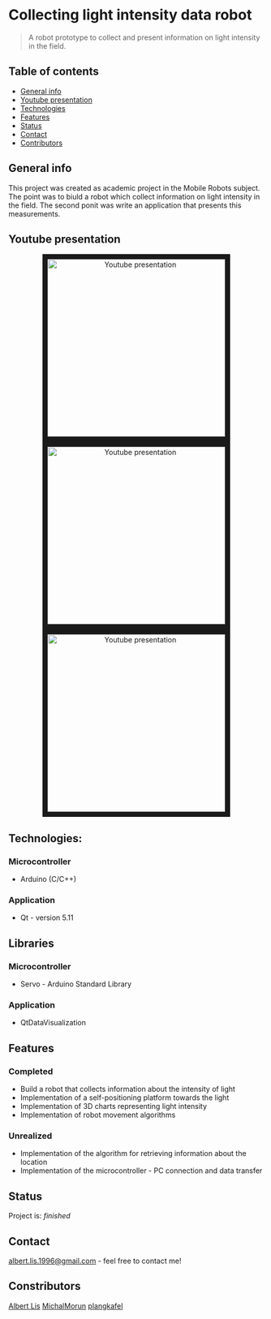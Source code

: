 # Collecting light intensity data robot
> A robot prototype to collect and present information on light intensity in the field.

## Table of contents
* [General info](#general-info)
* [Youtube presentation](#youtube-presentation)
* [Technologies](#technologies)
* [Features](#features)
* [Status](#status)
* [Contact](#contact)
* [Contributors](#Constributors)

## General info
This project was created as academic project in the Mobile Robots subject. The point was to biuld a robot which collect information on light intensity in the field. The second ponit was write an application that presents this measurements.

## Youtube presentation
<p align="center">
  <a href="http://www.youtube.com/watch?feature=player_embedded&v=YfHEv1-2u7o
    " target="_blank"><img src="http://img.youtube.com/vi/YfHEv1-2u7o/0.jpg" 
    alt="Youtube presentation" width="350" border="10" />
  </a>
  <a href="http://www.youtube.com/watch?feature=player_embedded&v=8QJRIpKgIcE
    " target="_blank"><img src="http://img.youtube.com/vi/8QJRIpKgIcE/0.jpg" 
    alt="Youtube presentation" width="350" border="10" />
  </a>
  <a href="http://www.youtube.com/watch?feature=player_embedded&v=T0qh8KizkI4
    " target="_blank"><img src="http://img.youtube.com/vi/T0qh8KizkI4/0.jpg" 
    alt="Youtube presentation" width="350" border="10" />
  </a>
</p>

## Technologies: 
### Microcontroller
- Arduino (C/C++)
### Application
- Qt - version 5.11

## Libraries
### Microcontroller
- Servo - Arduino Standard Library
### Application
- QtDataVisualization

## Features
### Completed
- Build a robot that collects information about the intensity of light
- Implementation of a self-positioning platform towards the light
- Implementation of 3D charts representing light intensity
- Implementation of robot movement algorithms
### Unrealized
- Implementation of the algorithm for retrieving information about the location
- Implementation of the microcontroller - PC connection and data transfer

## Status
Project is: _finished_

## Contact
albert.lis.1996@gmail.com - feel free to contact me!

## Constributors
[Albert Lis](https://github.com/albertlis) [MichalMorun](https://github.com/MichalMorun) [plangkafel](https://github.com/plangkafel)
